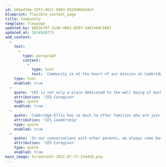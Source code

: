 ```yaml
---
id: b6be47de-19f3-467c-9983-5629d08418ef
blueprint: flexible_content_page
title: Community
template: flexpage
updated_by: b863e707-3140-4001-859f-3487e09c5881
updated_at: 1634926773
add_content:
  -
    text:
      -
        type: paragraph
        content:
          -
            type: text
            text: 'Community is at the heart of our mission at Cambridge-Ellis. We are constantly working towards the ideals of inclusion, equity, and a true sense of belonging for all of our community members. Testimonials from a variety of community members provide a window into the community we are nurturing at CES.'
    type: text
    enabled: true
  -
    quote: 'CES is not only a place dedicated to the well being of each child, but it has an enduring sense of community. Our two children have thoroughly enjoyed the preschool and French immersion programs, as well as the summer camp. As our daughter finished the purple room, we did not know who was going to miss CES more—our daughter or us—but we were sure that she was well prepared for her next school. Thankfully for us, our son started the following year in the Orange Room.'
    attribution: 'CES Caregiver'
    type: quote
    enabled: true
  -
    quote: 'Cambridge-Ellis has so much to offer families who are just starting their child’s journey education. Our teachers take the time to form unique relationships with each child, making the transition from home to school feel flawless. I often feel in awe of the curriculum my co-workers are cultivating in their classrooms: Kamishibai theater storytelling, what farming looks like around the world, the art Jean-Michel Basquiat, the silkworm lifecycle, and what it means to vote! I feel that at CES, we work with children to build a foundation of learning that will serve them for the rest of their lives.'
    attribution: 'CES Leadership'
    type: quote
    enabled: true
  -
    quote: 'In our conversations with other parents, we always come back to the same refrain: Cambridge-Ellis is a special place. The kindness and gentleness of the teachers, the depth and creativity of the curriculum, the exuberance of the children’s art displayed everywhere, the sunlight that fills and warms the building- these are just some of the things that make Cambridge-Ellis a very special place. We couldn’t have asked for a better first school experience for our child.'
    attribution: 'CES Caregiver'
    type: quote
    enabled: true
main_image: Screenshot-2021-07-27-154439.png
---
```

